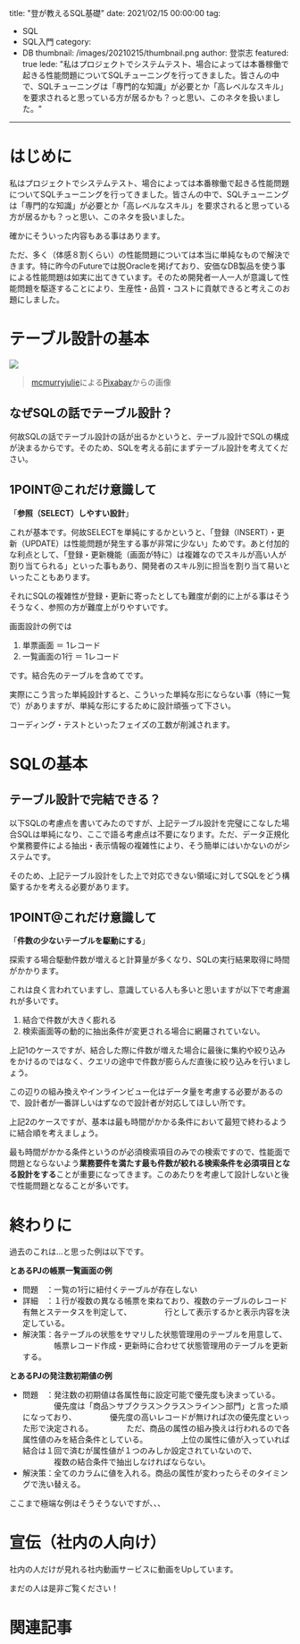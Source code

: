 title: "登が教えるSQL基礎"
date: 2021/02/15 00:00:00
tag:
  - SQL
  - SQL入門
category:
  - DB
thumbnail: /images/20210215/thumbnail.png
author: 登崇志
featured: true
lede: "私はプロジェクトでシステムテスト、場合によっては本番稼働で起きる性能問題についてSQLチューニングを行ってきました。皆さんの中で、SQLチューニングは「専門的な知識」が必要とか「高レベルなスキル」を要求されると思っている方が居るかも？っと思い、このネタを扱いました。"
---

# はじめに

私はプロジェクトでシステムテスト、場合によっては本番稼働で起きる性能問題についてSQLチューニングを行ってきました。皆さんの中で、SQLチューニングは「専門的な知識」が必要とか「高レベルなスキル」を要求されると思っている方が居るかも？っと思い、このネタを扱いました。

確かにそういった内容もある事はあります。

ただ、多く（体感８割くらい）の性能問題については本当に単純なもので解決できます。特に昨今のFutureでは脱Oracleを掲げており、安価なDB製品を使う事による性能問題は如実に出てきています。そのため開発者一人一人が意識して性能問題を駆逐することにより、生産性・品質・コストに貢献できると考えこのお題にしました。

# テーブル設計の基本

<img src="/images/20210215/database-schema-1895779_1280.png">

> <a href="https://pixabay.com/ja/users/mcmurryjulie-2375405/?utm_source=link-attribution&amp;utm_medium=referral&amp;utm_campaign=image&amp;utm_content=1895779">mcmurryjulie</a>による<a href="https://pixabay.com/ja/?utm_source=link-attribution&amp;utm_medium=referral&amp;utm_campaign=image&amp;utm_content=1895779">Pixabay</a>からの画像

## なぜSQLの話でテーブル設計？

何故SQLの話でテーブル設計の話が出るかというと、テーブル設計でSQLの構成が決まるからです。そのため、SQLを考える前にまずテーブル設計を考えてください。

## 1POINT@これだけ意識して

「**参照（SELECT）しやすい設計**」

これが基本です。何故SELECTを単純にするかというと、「登録（INSERT）・更新（UPDATE）は性能問題が発生する事が非常に少ない」ためです。あと付加的な利点として、「登録・更新機能（画面が特に）は複雑なのでスキルが高い人が割り当てられる」といった事もあり、開発者のスキル別に担当を割り当て易いといったこともあります。

それにSQLの複雑性が登録・更新に寄ったとしても難度が劇的に上がる事はそうそうなく、参照の方が難度上がりやすいです。

画面設計の例では

1. 単票画面 ＝ 1レコード
2. 一覧画面の1行 ＝ 1レコード

です。結合先のテーブルを含めてです。

実際にこう言った単純設計すると、こういった単純な形にならない事（特に一覧で）がありますが、単純な形にするために設計頑張って下さい。

コーディング・テストといったフェイズの工数が削減されます。

# SQLの基本

## テーブル設計で完結できる？
以下SQLの考慮点を書いてみたのですが、上記テーブル設計を完璧にこなした場合SQLは単純になり、ここで語る考慮点は不要になります。ただ、データ正規化や業務要件による抽出・表示情報の複雑性により、そう簡単にはいかないのがシステムです。

そのため、上記テーブル設計をした上で対応できない領域に対してSQLをどう構築するかを考える必要があります。

## 1POINT@これだけ意識して

「**件数の少ないテーブルを駆動にする**」

探索する場合駆動件数が増えると計算量が多くなり、SQLの実行結果取得に時間がかかります。

これは良く言われていますし、意識している人も多いと思いますが以下で考慮漏れが多いです。

1. 結合で件数が大きく膨れる
2. 検索画面等の動的に抽出条件が変更される場合に網羅されていない。

上記1のケースですが、結合した際に件数が増えた場合に最後に集約や絞り込みをかけるのではなく、クエリの途中で件数が膨らんだ直後に絞り込みを行いましょう。

この辺りの組み換えやインラインビュー化はデータ量を考慮する必要があるので、設計者が一番詳しいはずなので設計者が対応してほしい所です。

上記2のケースですが、基本は最も時間がかかる条件において最短で終わるように結合順を考えましょう。

最も時間がかかる条件というのが必須検索項目のみでの検索ですので、性能面で問題とならないよう**業務要件を満たす最も件数が絞れる検索条件を必須項目となる設計をする**ことが重要になってきます。このあたりを考慮して設計しないと後で性能問題となることが多いです。

# 終わりに

過去のこれは...と思った例は以下です。

**とあるPJの帳票一覧画面の例**

* 問題　：一覧の1行に紐付くテーブルが存在しない
* 詳細　：１行が複数の異なる帳票を束ねており、複数のテーブルのレコード有無とステータスを判定して、
　　　　行として表示するかと表示内容を決定している。
* 解決策：各テーブルの状態をサマリした状態管理用のテーブルを用意して、
　　　　帳票レコード作成・更新時に合わせて状態管理用のテーブルを更新する。

**とあるPJの発注数初期値の例**

* 問題　：発注数の初期値は各属性毎に設定可能で優先度も決まっている。
　　　　優先度は「商品＞サブクラス＞クラス＞ライン＞部門」と言った順になっており、
　　　　優先度の高いレコードが無ければ次の優先度といった形で決定される。
　　　　ただ、商品の属性の組み換えは行われるので各属性値のみを結合条件としている。
　　　　上位の属性に値が入っていれば結合は１回で済むが属性値が１つのみしか設定されていないので、
　　　　複数の結合条件で抽出しなければならない。
* 解決策：全てのカラムに値を入れる。商品の属性が変わったらそのタイミングで洗い替える。

ここまで極端な例はそうそうないですが、、、

# 宣伝（社内の人向け）

社内の人だけが見れる社内動画サービスに動画をUpしています。

まだの人は是非ご覧ください！


# 関連記事

<div class="iframely-embed"><div class="iframely-responsive" style="height: 140px; padding-bottom: 0;"><a href="https://future-architect.github.io/articles/20200605/index.html" data-iframely-url="//cdn.iframe.ly/0uvMWu3?iframe=card-small"></a></div></div><script async src="//cdn.iframe.ly/embed.js" charset="utf-8"></script>

<div class="iframely-embed"><div class="iframely-responsive" style="height: 140px; padding-bottom: 0;"><a href="https://future-architect.github.io/articles/20200616/index.html" data-iframely-url="//cdn.iframe.ly/tKbS2w1?iframe=card-small"></a></div></div><script async src="//cdn.iframe.ly/embed.js" charset="utf-8"></script>

